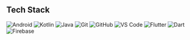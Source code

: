 ## Tech Stack

<p align="left">
  <!-- Android -->
  <img src="https://img.icons8.com/color/48/null/android-os.png" alt="Android" />
  
  <!-- Kotlin -->
  <img src="https://img.icons8.com/color/48/null/kotlin.png" alt="Kotlin" />
  
  <!-- Java -->
  <img src="https://img.icons8.com/color/48/null/java-coffee-cup-logo.png" alt="Java" />
  
  <!-- Git -->
  <img src="https://img.icons8.com/color/48/null/git.png" alt="Git" />
  
  <!-- GitHub -->
  <img src="https://img.icons8.com/color/48/null/github--v1.png" alt="GitHub" />
  
  <!-- Visual Studio Code -->
  <img src="https://img.icons8.com/color/48/null/visual-studio-code-2019.png" alt="VS Code" />
  
  <!-- Flutter -->
  <img src="https://img.icons8.com/color/48/null/flutter.png" alt="Flutter" />
  
  <!-- Dart -->
  <img src="https://img.icons8.com/color/48/null/dart.png" alt="Dart" />
  
  <!-- Firebase -->
  <img src="https://img.icons8.com/color/48/null/firebase.png" alt="Firebase" />
</p>

